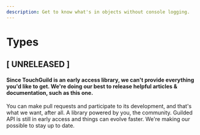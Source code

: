 ```yaml
---
description: Get to know what's in objects without console logging.
---
```


# Types

## \[ UNRELEASED ]

#### Since TouchGuild is an early access library, we can't provide everything you'd like to get. We're doing our best to release helpful articles & documentation, such as this one.

You can make pull requests and participate to its development, and that's what we want, after all. A library powered by you, the community. Guilded API is still in early access and things can evolve faster. We're making our possible to stay up to date.
